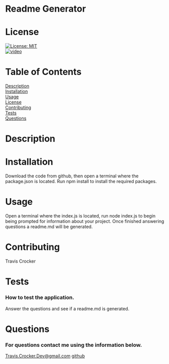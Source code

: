 
# Readme Generator
# License
[![License: MIT](https://img.shields.io/badge/License-MIT-yellow.svg)](https://opensource.org/licenses/MIT)<br>
[![video](https://img.youtube.com/vi/6qLjcbXTpHU/0.jpg)](https://www.youtube.com/watch?v=6qLjcbXTpHU)
# Table of Contents
[Description](#description)<br>
[Installation](#installation)<br>
[Usage](#usage)<br>
[License](#license)<br>
[Contributing](#contributing)<br>
[Tests](#tests)<br>
[Questions](#questions)<br>
# Description
# Installation
Download the code from github, then open a terminal where the package.json is located. Run npm install to install the required packages.
# Usage
Open a terminal where the index.js is located, run node index.js to begin being prompted for information about your project. Once finished answering questions a readme.md will be generated.
# Contributing
Travis Crocker
# Tests
### How to test the application.
Answer the questions and see if a readme.md is generated.
# Questions
### For questions contact me using the information below.
Travis.Crocker.Dev@gmail.com [github](https://Github.com/tmcrocker89)
